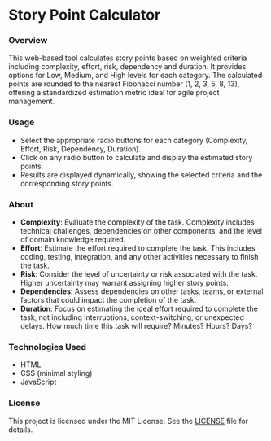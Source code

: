 # Story Point Calculator

### Overview
This web-based tool calculates story points based on weighted criteria including complexity, effort, risk, dependency and duration. It provides options for Low, Medium, and High levels for each category. The calculated points are rounded to the nearest Fibonacci number (1, 2, 3, 5, 8, 13), offering a standardized estimation metric ideal for agile project management.

### Usage
* Select the appropriate radio buttons for each category (Complexity, Effort, Risk, Dependency, Duration).
* Click on any radio button to calculate and display the estimated story points.
* Results are displayed dynamically, showing the selected criteria and the corresponding story points.

### About

- **Complexity**: Evaluate the complexity of the task. Complexity includes technical challenges, dependencies on other components, and the level of domain knowledge required.
- **Effort**: Estimate the effort required to complete the task. This includes coding, testing, integration, and any other activities necessary to finish the task.
- **Risk**: Consider the level of uncertainty or risk associated with the task. Higher uncertainty may warrant assigning higher story points.
- **Dependencies**: Assess dependencies on other tasks, teams, or external factors that could impact the completion of the task.
- **Duration**: Focus on estimating the ideal effort required to complete the task, not including interruptions, context-switching, or unexpected delays. How much time this task will require? Minutes? Hours? Days?

### Technologies Used
* HTML
* CSS (minimal styling)
* JavaScript

### License
This project is licensed under the MIT License. See the [LICENSE](https://www.mit.edu/~amini/LICENSE.md) file for details.

